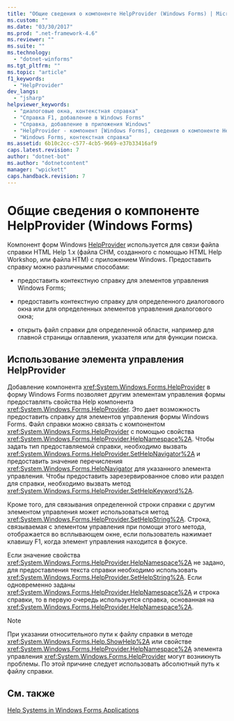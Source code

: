 ```yaml
---
title: "Общие сведения о компоненте HelpProvider (Windows Forms) | Microsoft Docs"
ms.custom: ""
ms.date: "03/30/2017"
ms.prod: ".net-framework-4.6"
ms.reviewer: ""
ms.suite: ""
ms.technology: 
  - "dotnet-winforms"
ms.tgt_pltfrm: ""
ms.topic: "article"
f1_keywords: 
  - "HelpProvider"
dev_langs: 
  - "jsharp"
helpviewer_keywords: 
  - "диалоговые окна, контекстная справка"
  - "Справка F1, добавление в Windows Forms"
  - "Справка, добавление в приложения Windows"
  - "HelpProvider - компонент [Windows Forms], сведения о компоненте HelpProvider"
  - "Windows Forms, контекстная справка"
ms.assetid: 6b10c2cc-c577-4cb5-9669-e37b33416af9
caps.latest.revision: 7
author: "dotnet-bot"
ms.author: "dotnetcontent"
manager: "wpickett"
caps.handback.revision: 7
---
```

# Общие сведения о компоненте HelpProvider (Windows Forms)
Компонент форм Windows [HelpProvider](../../../../docs/framework/winforms/controls/helpprovider-component-windows-forms.md) используется для связи файла справки HTML Help 1.x \(файла CHM, созданного с помощью HTML Help Workshop, или файла HTM\) с приложением Windows.  Предоставить справку можно различными способами:  
  
-   предоставить контекстную справку для элементов управления Windows Forms;  
  
-   предоставить контекстную справку для определенного диалогового окна или для определенных элементов управления диалогового окна;  
  
-   открыть файл справки для определенной области, например для главной страницы оглавления, указателя или для функции поиска.  
  
## Использование элемента управления HelpProvider  
 Добавление компонента <xref:System.Windows.Forms.HelpProvider> в форму Windows Forms позволяет другим элементам управления формы предоставлять свойства Help компонента <xref:System.Windows.Forms.HelpProvider>.  Это дает возможность предоставить справку для элементов управления формы Windows Forms.  Файл справки можно связать с компонентом <xref:System.Windows.Forms.HelpProvider> с помощью свойства <xref:System.Windows.Forms.HelpProvider.HelpNamespace%2A>.  Чтобы задать тип предоставляемой справки, необходимо вызвать <xref:System.Windows.Forms.HelpProvider.SetHelpNavigator%2A> и предоставить значение перечисления <xref:System.Windows.Forms.HelpNavigator> для указанного элемента управления.  Чтобы предоставить зарезервированное слово или раздел для справки, необходимо вызвать метод <xref:System.Windows.Forms.HelpProvider.SetHelpKeyword%2A>.  
  
 Кроме того, для связывания определенной строки справки с другим элементом управления может использоваться метод <xref:System.Windows.Forms.HelpProvider.SetHelpString%2A>.  Строка, связываемая с элементом управления при помощи этого метода, отображается во всплывающем окне, если пользователь нажимает клавишу F1, когда элемент управления находится в фокусе.  
  
 Если значение свойства <xref:System.Windows.Forms.HelpProvider.HelpNamespace%2A> не задано, для предоставления текста справки необходимо использовать <xref:System.Windows.Forms.HelpProvider.SetHelpString%2A>.  Если одновременно заданы <xref:System.Windows.Forms.HelpProvider.HelpNamespace%2A> и строка справки, то в первую очередь используется справка, основанная на <xref:System.Windows.Forms.HelpProvider.HelpNamespace%2A>.  
  
> [!NOTE]
>  При указании относительного пути к файлу справки в методе <xref:System.Windows.Forms.Help.ShowHelp%2A> или свойстве <xref:System.Windows.Forms.HelpProvider.HelpNamespace%2A> элемента управления <xref:System.Windows.Forms.HelpProvider> могут возникнуть проблемы.  По этой причине следует использовать абсолютный путь к файлу справки.  
  
## См. также  
 [Help Systems in Windows Forms Applications](../../../../docs/framework/winforms/advanced/help-systems-in-windows-forms-applications.md)